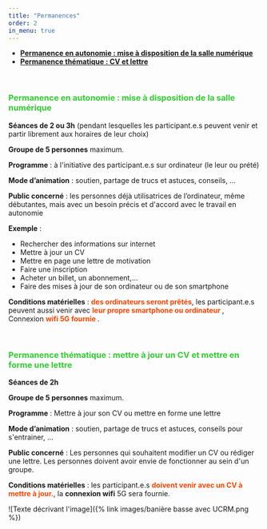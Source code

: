 ```yaml
---
title: "Permanences"
order: 2
in_menu: true
---
```

- <span style="color:Tomato"> <b> <a href="#autonomie"> Permanence en autonomie : mise à disposition de la salle numérique</a></b></span>
- <span style="color:Tomato"> <b> <a href="#cv_lettre"> Permanence thématique : CV et lettre</a></b></span>

<div id="autonomie">
 	&nbsp;
</div>


### <span style="color:LimeGreen">Permanence en autonomie : mise à disposition de la salle numérique </span>

**Séances de 2 ou 3h** (pendant lesquelles les participant.e.s peuvent venir et partir librement aux horaires de leur choix)

**Groupe de 5 personnes** maximum. 

**Programme** : à l'initiative des participant.e.s sur ordinateur (le leur ou prété)

**Mode d’animation** : soutien, partage de trucs et astuces, conseils, … 

**Public concerné** : les personnes déjà utilisatrices de l’ordinateur, même débutantes, mais avec un besoin précis et d'accord avec le travail en autonomie

**Exemple**  : 
- Rechercher des informations sur internet
- Mettre à jour un CV 
- Mettre en page une lettre de motivation
- Faire une inscription
- Acheter un billet, un abonnement,…
- Faire des mises à jour de son ordinateur ou de son smartphone

**Conditions matérielles** : <b><span style="color:OrangeRed">des ordinateurs seront prêtés</span></b>, les participant.e.s peuvent aussi venir avec  <b><span style="color:OrangeRed">leur propre smartphone ou ordinateur </span> </b>, Connexion  <b><span style="color:OrangeRed">wifi 5G fournie</span> </b>.



<div id="cv_lettre">
 	&nbsp;
</div>


### <span style="color:LimeGreen">Permanence thématique : mettre à jour un CV et mettre en forme une lettre</span>

**Séances de 2h** 

**Groupe de 5 personnes** maximum. 

**Programme** : Mettre à jour son CV ou mettre en forme une lettre

**Mode d’animation** : soutien, partage de trucs et astuces, conseils pour s'entrainer, … 


**Public concerné** : Les personnes qui souhaitent modifier un CV ou rédiger une lettre. Les personnes doivent avoir envie de fonctionner au sein d'un groupe. 
</br>

**Conditions matérielles** : les participant.e.s <b><span style="color:OrangeRed">doivent venir avec un CV à mettre à jour.</span></b>, la **connexion wifi** 5G sera fournie. 
<br/>


![Texte décrivant l'image]({% link images/banière basse avec UCRM.png %}) 